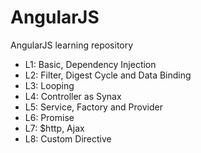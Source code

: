 # AngularJS
AngularJS learning repository

* L1: Basic, Dependency Injection
* L2: Filter, Digest Cycle and Data Binding
* L3: Looping
* L4: Controller as Synax
* L5: Service, Factory and Provider 
* L6: Promise
* L7: $http, Ajax
* L8: Custom Directive